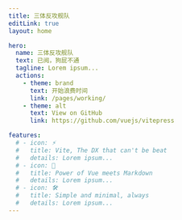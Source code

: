 ```yaml
---
title: 三体反攻舰队
editLink: true
layout: home

hero:
  name: 三体反攻舰队
  text: 已阅，狗屁不通
  tagline: Lorem ipsum...
  actions:
    - theme: brand
      text: 开始浪费时间
      link: /pages/working/
    - theme: alt
      text: View on GitHub
      link: https://github.com/vuejs/vitepress

features:
  # - icon: ⚡️
  #   title: Vite, The DX that can't be beat
  #   details: Lorem ipsum...
  # - icon: 🖖
  #   title: Power of Vue meets Markdown
  #   details: Lorem ipsum...
  # - icon: 🛠️
  #   title: Simple and minimal, always
  #   details: Lorem ipsum...
---
```


<script>
  import './style/index.css'
</script>